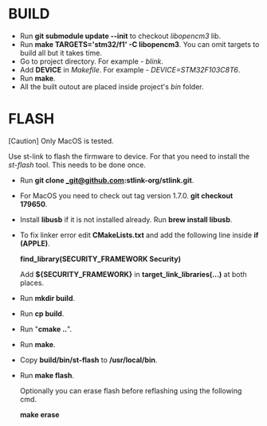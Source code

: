 BUILD
======
- Run **git submodule update --init** to checkout _libopencm3_ lib.
- Run **make TARGETS='stm32/f1' -C libopencm3**. You can omit targets to build all but it takes time.
- Go to project directory. For example - _blink_.
- Add **DEVICE** in _Makefile_. For example - _DEVICE=STM32F103C8T6_.
- Run **make**.
- All the built outout are placed inside project's _bin_ folder.

FLASH
======
[Caution] Only MacOS is tested.

Use st-link to flash the firmware to device. For that you need to install the _st-flash_ tool. This needs to be done once.
- Run **git clone _git@github.com:stlink-org/stlink.git**.
- For MacOS you need to check out tag version 1.7.0. **git checkout 179650**.
- Install **libusb** if it is not installed already. Run **brew install libusb**.
- To fix linker error edit **CMakeLists.txt** and add the following line inside **if (APPLE)**.

    **find_library(SECURITY_FRAMEWORK Security)**

    Add **${SECURITY_FRAMEWORK}** in **target_link_libraries(...)** at both places.
- Run **mkdir build**.
- Run **cp build**.
- Run "**cmake ..**".
- Run **make**.
- Copy **build/bin/st-flash** to **/usr/local/bin**.
- Run **make flash**.
    
    Optionally you can erase flash before reflashing using the following cmd.

    **make erase**

